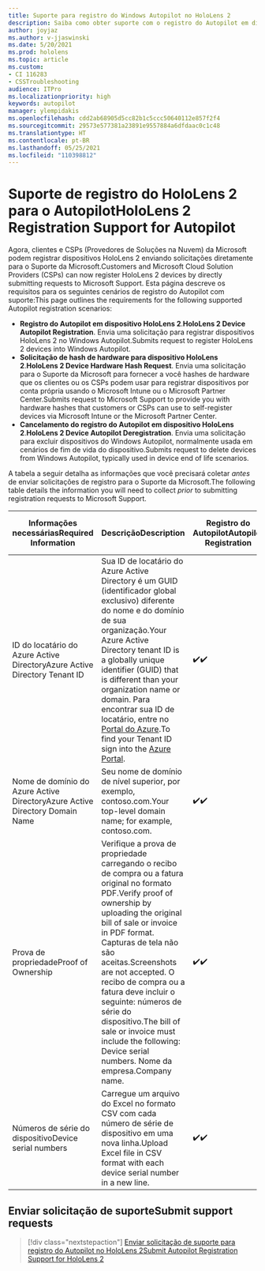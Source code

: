```yaml
---
title: Suporte para registro do Windows Autopilot no HoloLens 2
description: Saiba como obter suporte com o registro do Autopilot em dispositivos HoloLens 2.
author: joyjaz
ms.author: v-jjaswinski
ms.date: 5/20/2021
ms.prod: hololens
ms.topic: article
ms.custom:
- CI 116283
- CSSTroubleshooting
audience: ITPro
ms.localizationpriority: high
keywords: autopilot
manager: ylempidakis
ms.openlocfilehash: cdd2ab68905d5cc82b1c5ccc50640112e857f2f4
ms.sourcegitcommit: 29573e577381a23891e9557884a6dfdaac0c1c48
ms.translationtype: HT
ms.contentlocale: pt-BR
ms.lasthandoff: 05/25/2021
ms.locfileid: "110398812"
---
```

# <a name="hololens-2-registration-support-for-autopilot"></a><span data-ttu-id="7abb3-104">Suporte de registro do HoloLens 2 para o Autopilot</span><span class="sxs-lookup"><span data-stu-id="7abb3-104">HoloLens 2 Registration Support for Autopilot</span></span>

<span data-ttu-id="7abb3-105">Agora, clientes e CSPs (Provedores de Soluções na Nuvem) da Microsoft podem registrar dispositivos HoloLens 2 enviando solicitações diretamente para o Suporte da Microsoft.</span><span class="sxs-lookup"><span data-stu-id="7abb3-105">Customers and Microsoft Cloud Solution Providers (CSPs) can now register HoloLens 2 devices by directly submitting requests to Microsoft Support.</span></span> <span data-ttu-id="7abb3-106">Esta página descreve os requisitos para os seguintes cenários de registro do Autopilot com suporte:</span><span class="sxs-lookup"><span data-stu-id="7abb3-106">This page outlines the requirements for the following supported Autopilot registration scenarios:</span></span>

- <span data-ttu-id="7abb3-107">**Registro do Autopilot em dispositivo HoloLens 2**.</span><span class="sxs-lookup"><span data-stu-id="7abb3-107">**HoloLens 2 Device Autopilot Registration**.</span></span> <span data-ttu-id="7abb3-108">Envia uma solicitação para registrar dispositivos HoloLens 2 no Windows Autopilot.</span><span class="sxs-lookup"><span data-stu-id="7abb3-108">Submits request to register HoloLens 2 devices into Windows Autopilot.</span></span>
- <span data-ttu-id="7abb3-109">**Solicitação de hash de hardware para dispositivo HoloLens 2**.</span><span class="sxs-lookup"><span data-stu-id="7abb3-109">**HoloLens 2 Device Hardware Hash Request**.</span></span> <span data-ttu-id="7abb3-110">Envia uma solicitação para o Suporte da Microsoft para fornecer a você hashes de hardware que os clientes ou os CSPs podem usar para registrar dispositivos por conta própria usando o Microsoft Intune ou o Microsoft Partner Center.</span><span class="sxs-lookup"><span data-stu-id="7abb3-110">Submits request to Microsoft Support to provide you with hardware hashes that customers or CSPs can use to self-register devices via Microsoft Intune or the Microsoft Partner Center.</span></span>
- <span data-ttu-id="7abb3-111">**Cancelamento do registro do Autopilot em dispositivo HoloLens 2**.</span><span class="sxs-lookup"><span data-stu-id="7abb3-111">**HoloLens 2 Device Autopilot Deregistration**.</span></span> <span data-ttu-id="7abb3-112">Envia uma solicitação para excluir dispositivos do Windows Autopilot, normalmente usada em cenários de fim de vida do dispositivo.</span><span class="sxs-lookup"><span data-stu-id="7abb3-112">Submits request to delete devices from Windows Autopilot, typically used in device end of life scenarios.</span></span>

<span data-ttu-id="7abb3-113">A tabela a seguir detalha as informações que você precisará coletar *antes* de enviar solicitações de registro para o Suporte da Microsoft.</span><span class="sxs-lookup"><span data-stu-id="7abb3-113">The following table details the information you will need to collect *prior* to submitting registration requests to Microsoft Support.</span></span>

| <span data-ttu-id="7abb3-114">Informações necessárias</span><span class="sxs-lookup"><span data-stu-id="7abb3-114">Required Information</span></span> | <span data-ttu-id="7abb3-115">Descrição</span><span class="sxs-lookup"><span data-stu-id="7abb3-115">Description</span></span> | <span data-ttu-id="7abb3-116">Registro do Autopilot</span><span class="sxs-lookup"><span data-stu-id="7abb3-116">Autopilot Registration</span></span>  | <span data-ttu-id="7abb3-117">Solicitação de hash de hardware</span><span class="sxs-lookup"><span data-stu-id="7abb3-117">Hardware Hash Request</span></span> | <span data-ttu-id="7abb3-118">Cancelamento do registro do Autopilot</span><span class="sxs-lookup"><span data-stu-id="7abb3-118">Autopilot Deregistration</span></span> |
------------|-------------------------------|--------------------------------------------------|------------------------------|--------------------------------|
|  <span data-ttu-id="7abb3-119">ID do locatário do Azure Active Directory</span><span class="sxs-lookup"><span data-stu-id="7abb3-119">Azure Active Directory Tenant ID</span></span>    |    <span data-ttu-id="7abb3-120">Sua ID de locatário do Azure Active Directory é um GUID (identificador global exclusivo) diferente do nome e do domínio de sua organização.</span><span class="sxs-lookup"><span data-stu-id="7abb3-120">Your Azure Active Directory tenant ID is a globally unique identifier (GUID) that is different than your organization name or domain.</span></span>    <span data-ttu-id="7abb3-121">Para encontrar sua ID de locatário, entre no [Portal do Azure](https://portal.azure.com/#blade/Microsoft_AAD_IAM/ActiveDirectoryMenuBlade/Properties).</span><span class="sxs-lookup"><span data-stu-id="7abb3-121">To find your Tenant ID sign into the [Azure Portal](https://portal.azure.com/#blade/Microsoft_AAD_IAM/ActiveDirectoryMenuBlade/Properties).</span></span>    |     <span data-ttu-id="7abb3-122">✔️</span><span class="sxs-lookup"><span data-stu-id="7abb3-122">✔️</span></span>                         |                              |                         <span data-ttu-id="7abb3-123">✔️</span><span class="sxs-lookup"><span data-stu-id="7abb3-123">✔️</span></span>                        |
|  <span data-ttu-id="7abb3-124">Nome de domínio do Azure Active Directory</span><span class="sxs-lookup"><span data-stu-id="7abb3-124">Azure Active Directory Domain Name</span></span>    |   <span data-ttu-id="7abb3-125">Seu nome de domínio de nível superior, por exemplo, contoso.com.</span><span class="sxs-lookup"><span data-stu-id="7abb3-125">Your top-level domain name; for example, contoso.com.</span></span>    |     <span data-ttu-id="7abb3-126">✔️</span><span class="sxs-lookup"><span data-stu-id="7abb3-126">✔️</span></span>                         |                              |                         <span data-ttu-id="7abb3-127">✔️</span><span class="sxs-lookup"><span data-stu-id="7abb3-127">✔️</span></span>                        |
|  <span data-ttu-id="7abb3-128">Prova de propriedade</span><span class="sxs-lookup"><span data-stu-id="7abb3-128">Proof of Ownership</span></span>    |   <span data-ttu-id="7abb3-129">Verifique a prova de propriedade carregando o recibo de compra ou a fatura original no formato PDF.</span><span class="sxs-lookup"><span data-stu-id="7abb3-129">Verify proof of ownership by uploading the original bill of sale or invoice in PDF format.</span></span> <span data-ttu-id="7abb3-130">Capturas de tela não são aceitas.</span><span class="sxs-lookup"><span data-stu-id="7abb3-130">Screenshots are not accepted.</span></span> <span data-ttu-id="7abb3-131">O recibo de compra ou a fatura deve incluir o seguinte: números de série do dispositivo.</span><span class="sxs-lookup"><span data-stu-id="7abb3-131">The bill of sale or invoice must include the following: Device serial numbers.</span></span> <span data-ttu-id="7abb3-132">Nome da empresa.</span><span class="sxs-lookup"><span data-stu-id="7abb3-132">Company name.</span></span>     |     <span data-ttu-id="7abb3-133">✔️</span><span class="sxs-lookup"><span data-stu-id="7abb3-133">✔️</span></span>                         |              <span data-ttu-id="7abb3-134">✔️</span><span class="sxs-lookup"><span data-stu-id="7abb3-134">✔️</span></span>                |                         <span data-ttu-id="7abb3-135">✔️</span><span class="sxs-lookup"><span data-stu-id="7abb3-135">✔️</span></span>                        |
|  <span data-ttu-id="7abb3-136">Números de série do dispositivo</span><span class="sxs-lookup"><span data-stu-id="7abb3-136">Device serial numbers</span></span>    |   <span data-ttu-id="7abb3-137">Carregue um arquivo do Excel no formato CSV com cada número de série de dispositivo em uma nova linha.</span><span class="sxs-lookup"><span data-stu-id="7abb3-137">Upload Excel file in CSV format with each device serial number in a new line.</span></span>     |     <span data-ttu-id="7abb3-138">✔️</span><span class="sxs-lookup"><span data-stu-id="7abb3-138">✔️</span></span>                         |              <span data-ttu-id="7abb3-139">✔️</span><span class="sxs-lookup"><span data-stu-id="7abb3-139">✔️</span></span>                |                         <span data-ttu-id="7abb3-140">✔️</span><span class="sxs-lookup"><span data-stu-id="7abb3-140">✔️</span></span>                        |

## <a name="submit-support-requests"></a><span data-ttu-id="7abb3-141">Enviar solicitação de suporte</span><span class="sxs-lookup"><span data-stu-id="7abb3-141">Submit support requests</span></span>

> [!div class="nextstepaction"]
> [<span data-ttu-id="7abb3-142">Enviar solicitação de suporte para registro do Autopilot no HoloLens 2</span><span class="sxs-lookup"><span data-stu-id="7abb3-142">Submit Autopilot Registration Support for HoloLens 2</span></span>](https://prod.support.services.microsoft.com/supportrequestform/0d8bf192-cab7-6d39-143d-5a17840b9f5f)
